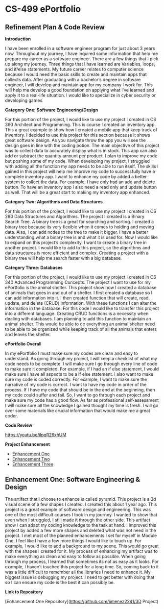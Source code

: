 # CS-499 ePortfolio

## Refinement Plan & Code Review


**Introduction**

I have been enrolled in a software engineer program for just about 3 years now. Throughout my journey, I have inquired some information that help me prepare my career as a software engineer. There are a few things that I pick up along my journey. Three things that I have learned are Variables, loops, and if/else statements. My future career relates to computer science because I would need the basic skills to create and maintain apps that collects data. After graduating with a bachelor’s degree in software engineer, I will develop and maintain app for my company I work for. This will help me develop a good foundation on applying what I’ve learned and apply it to a real-life situation. I would like to specialize in cyber security or developing games. 

**Category One: Software Engineering/Design**

For this portion of the project, I would like to use my project I created in CS 360 Architect and Programming. This is course I created an inventory app. This a great example to show how I created a mobile app that keep track of inventory. I decided to use this project for this section because it shows great software design. As you navigate throw the app you will see the design goes in line with the coding potion. The main objective of this project was to collect data to accurately display what is in stock. This app can also add or subtract the quantity amount per product. I plan to improve my code but poshing some of my code. When developing my project, I struggled with adding all the function my app needs to be able to run itself. The skills I gained in this project will help me improve my code to successfully have a complete inventory app. I want to enhance my code by added a better system to collect the data. For example, I have only had an add and delete button. To have an inventory app I also need a read only and update button as well. That will be a great start to making my inventory app enhanced.

**Category Two: Algorithms and Data Structures**

For this portion of the project, I would like to use my project I created in CS 260 Data Structures and Algorithms. The project I created is a Binary Search Tree. A binary tree is a great for searching and sorting. I created a binary tree because its very flexible when it comes to holding and moving data. Also, I can add nodes to the tree to make it bigger. I have a better understanding what a binary tree is and what it is used for. Now I would like to expand on this project’s complexity. I want to create a binary tree in another project. I would like to add to this project, so the algorithms and data structures is more efficient and complex. Creating a project with a binary tree will help me search faster with a big database. 

**Category Three: Databases**

For this portion of the project, I would like to use my project I created in CS 340 Advanced Programming Concepts. The project I want to use for my ePortfolio is the animal shelter. This project show how I created a database of animals that goes in and out of a shelter. I first created a database so I can add information into it. I then created function that will create, read, update, and delete (CRUD) information. With these functions I can alter the information in the database. For this code I would like to transfer this project into a different language. Creating CRUD functions is a necessity when dealing with databases. I am planning to add this function to maintain an animal shelter. This would be able to do everything an animal shelter need to be able to be organized while keeping track of all the animals that enters and leaves the shelter. 

**ePortfolio Overall**

In my ePortfolio I must make sure my codes are clean and easy to understand. As going through my project, I will keep a checklist of what my code needs to be complete. I will make sure I go through every line of code to make sure it completed. For example, if I had an if else statement, I would make sure I have all aspects to be a if else statement. I also want to make sure my code is coded correctly. For example, I want to make sure the narrative of my code is correct. I want to have my code in order of the process. If I have my code that should be in the end at the beginning, then my code could suffer and fail. So, I want to go through each project and make sure my code has a good flow. As far as professional self-assessment I will make sure all the knowledge I gained thought my time is fresh. I will go over some materials like crucial information that would make me a great coder. 


**Code Review**

https://youtu.be/ilpqR26xhUM

**Project Enhancement**<br>
* [Enhancement One](https://jimenez2241.github.io/SoftwareDesignEngineering.html)<br>
* [Enhancement Two](https://jimenez2241.github.io/AlgorithmsDataStructures.html)<br>
* [Enhancement Three](https://jimenez2241.github.io/Databases.html)


## Enhancement One: Software Engineering & Design

The artifact that I choose to enhance is called pyramid. This project is a 3d visual scene of a few shapes I created. I created this about 1 year ago. This project is a great example of software design and engineering. This was one of the most difficult courses I took in my journey. I wanted to show that even when I struggled, I still made it through the other side. This artifact show I can adapt my coding knowledge to the task at hand. I improved this project by added a few more shapes and deleted what was not need in the project. I met most of the planned enhancements I set for myself in Module One. I feel like I have a few more things I would like to touch up. For example, I would like to add a background to my scene. This would go great with the shapes I created for it. My process of enhancing my artifact was to make everything as clean and easy to follow as possible. When going through my process, I learned that sometimes its not as easy as it looks. For example, I haven’t touched this project for a long time. So, coming back to it was a little difficult to remember all the libraries I need to enhance it. My biggest issue is debugging my project. I need to get better with doing that so I can ensure my code is the best it can possibly be.

**Link to Repository**

[Enhancement One Repository](https://github.com/jimenez2241/3D Project)

